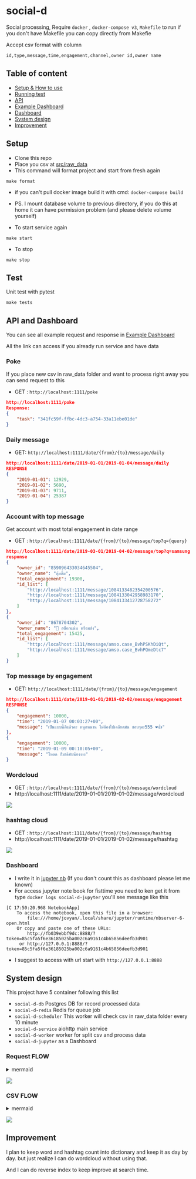 # social-d

Social processing, Require `docker` , `docker-compose v3`, `Makefile` to run if you don't have Makefile you can copy directly from Makefie

Accept csv format with column
```
id,type,message,time,engagement,channel,owner id,owner name
```

## Table of content

- [Setup & How to use](##Setup)
- [Running test](##test)
- [API](##API-and-Dashboard)
- [Example Dashboard](jupyter/dashboard.ipynb)
- [Dashboard](###Dashboard)
- [System design](##System-design)
- [Improvement](##Improvement)

## Setup

- Clone this repo
- Place you csv at [src/raw_data](src/raw_data)
- This command will format project and start from fresh again
```
make format
```
- if you can't pull docker image build it with cmd: `docker-compose build`
- PS. I mount database volume to previous directory, if you do this at home it can have permission problem (and please delete volume yourself)

- To start service again
```
make start
```

- To stop
```
make stop
```

## Test
Unit test with pytest
```
make tests
```

## API and Dashboard

You can see all example request and response in [Example Dashboard](jupyter/dashboard.ipynb)

All the link can access if you already run service and have data

### Poke
If you place new csv in raw_data folder and want to process right away you can send request to this
- GET : `http://localhost:1111/poke`
```json
http://localhost:1111/poke
Response:
{
    "task": "341fc59f-ffbc-4dc3-a754-33a11ebe01de"
}
```

### Daily message
- GET: `http://localhost:1111/date/{from}/{to}/message/daily`
```json
http://localhost:1111/date/2019-01-01/2019-01-04/message/daily
RESPONSE
{
    "2019-01-01": 12929,
    "2019-01-02": 5690,
    "2019-01-03": 9711,
    "2019-01-04": 25387
}
```

### Account with top message

Get account with most total engagement in date range

- GET : `http://localhost:1111/date/{from}/{to}/message/top?q={query}`

```json
http://localhost:1111/date/2019-03-01/2019-04-02/message/top?q=samsung AND s10 OR @Chuuchu69
response
{
    "owner_id": "859096433034645504",
    "owner_name": "ตุ้มติ้ม",
    "total_engagement": 19300,
    "id_list": [
        "http://localhost:1111/message/1084133482354200576",
        "http://localhost:1111/message/1084133042958983170",
        "http://localhost:1111/message/1084133412728758272"
    ]
},
{
    "owner_id": "8678704302",
    "owner_name": "📲 สต็อกแน่น พร้อมส่ง",
    "total_engagement": 15425,
    "id_list": [
        "http://localhost:1111/message/amso.case_BvhPSKhDiQt",
        "http://localhost:1111/message/amso.case_BvhPQmeDtc7"
    ]
}
```

### Top message by engagement

- GET: `http://localhost:1111/date/{from}/{to}/message/engagement`
```json
http://localhost:1111/date/2019-01-01/2019-02-02/message/engagement
RESPONSE
{
    "engagement": 10000,
    "time": "2019-01-07 00:03:27+00",
    "message": "เป็นแบบนี้ดีแล้วคะ หนุกหนาน ไม่ต้องไปเคลียดมัน ชอบๆคะ555 ❤️👍"
},
{
    "engagement": 10000,
    "time": "2019-01-09 00:10:05+00",
    "message": "โหดด ก็มาดิคับน้องงงง"
}
```
### Wordcloud
- GET : `http://localhost:1111/date/{from}/{to}/message/wordcloud`
- http://localhost:1111/date/2019-01-01/2019-01-02/message/wordcloud

![](sample/wordcloud__2019-01-02__2019-01-03.png)

### hashtag cloud
- GET : `http://localhost:1111/date/{from}/{to}/message/hashtag`
- http://localhost:1111/date/2019-01-01/2019-01-02/message/hashtag

![](sample/hashtag__2019-01-02__2019-01-03.png)


### Dashboard

- I write it in [jupyter nb](jupyter/dashboard.ipynb) (If you don't count this as dashboard please let me known)
- For access jupyter note book for fisttime you need to ken get it from type `docker logs social-d-jupyter` you'll see message like this

```
[C 17:50:20.968 NotebookApp] 
    To access the notebook, open this file in a browser:
        file:///home/jovyan/.local/share/jupyter/runtime/nbserver-6-open.html
    Or copy and paste one of these URLs:
        http://fb039ebbf9dc:8888/?token=85c5fa5f6e36185025ba002c6a9161c4b65856deefb3d901
     or http://127.0.0.1:8888/?token=85c5fa5f6e36185025ba002c6a9161c4b65856deefb3d901
```

- I suggest to access with url start with `http://127.0.0.1:8888`

## System design

This project have 5 container following this list

- `social-d-db` Postgres DB for record processed data
- `social-d-redis` Redis for queue job
- `social-d-scheduler` This worker will check csv in raw_data folder every 10 minute
- `social-d-service` aiohttp main service
- `social-d-worker` worker for split csv and process data
- `social-d-jupyter` as a Dashboard

### Request FLOW
<details>
    <summary> mermaid </summary>

    ```mermaid
    sequenceDiagram
        participant D As Dashboard
        participant S As Service
        participant DB As Database
        participant Dir As Directory


        D->>S: Request Data
        S->>DB: fetch data
        DB-->>S: OK, DATA
        S-->>D: 200, DATA

        D->>S: Request Wordcloud
        S->>Dir: Is image Exist ?
        alt Yes
        Dir-->>S: Image
        else No
        S->>DB: fetch data
        DB-->>S: OK, DATA
        S->>S: Generate image
        S->>Dir:Save image
        Dir-->>S: Image
        end
        S-->>D: 200, Image
    ```
</details>

![](sample/mermaid-diagram-20200206021444.png)

### CSV FLOW

<details>
    <summary> mermaid </summary>
    ```mermaid
    sequenceDiagram
        participant DB As Database
        participant W As Worker
        participant D As Directory
        participant R As Redis
        participant Sc As Scheduler
        
        loop Every 10 minute
        Sc-->>R: Add check new CSV
        end

        opt Split CSV
        D->>W: Found new CSV
        W->>D: Split CSV into small file
        W->>R: Add process csv job
        R-->>W: OK
        W->>DB: Record split file
        DB-->>W: OK
        end

        opt Process CSV
        W->D: OPEN CSV
        W->>DB: Record
        DB-->>W:OK
        end
    ```
</details>

![](sample/mermaid-diagram-20200206021419.png)

## Improvement

I plan to keep word and hashtag count into dictionary and keep it as day by day. but just realize I can do wordcloud without using that.

And I can do reverse index to keep improve at search time.